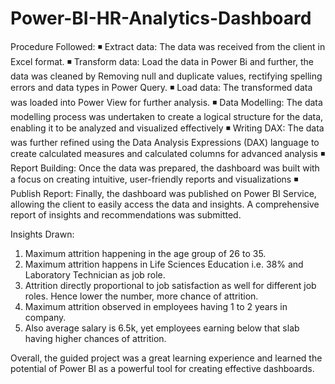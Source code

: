 # Power-BI-HR-Analytics-Dashboard
Procedure Followed:
◾ Extract data: The data was received from the client in Excel format.
◾ Transform data: Load the data in Power Bi and further, the data was cleaned by Removing null and duplicate values, rectifying spelling errors and data types in Power Query.
◾ Load data: The transformed data was loaded into Power View for further analysis.
◾ Data Modelling: The data modelling process was undertaken to create a logical structure for the data, enabling it to be analyzed and visualized effectively
◾ Writing DAX: The data was further refined using the Data Analysis Expressions (DAX) language to create calculated measures and calculated columns for advanced analysis
◾ Report Building: Once the data was prepared, the dashboard was built with a focus on creating intuitive, user-friendly reports and visualizations
◾ Publish Report: Finally, the dashboard was published on Power BI Service, allowing the client to easily access the data and insights. A comprehensive report of insights and recommendations was submitted.

Insights Drawn:
1. Maximum attrition happening in the age group of 26 to 35.
2. Maximum attrition happens in Life Sciences Education i.e. 38% and Laboratory Technician as job role.
3. Attrition directly proportional to job satisfaction as well for different job roles. Hence lower the number, more chance of attrition.
4. Maximum attrition observed in employees having 1 to 2 years in company.
5. Also average salary is 6.5k, yet employees earning below that slab having higher chances of attrition.


Overall, the guided project was a great learning experience and learned the potential of Power BI as a powerful tool for creating effective dashboards.
